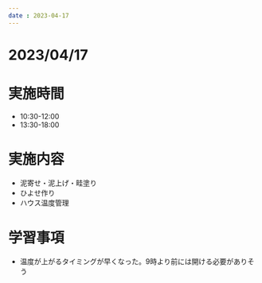 ```yaml
---
date : 2023-04-17
---
```


# 2023/04/17

# 実施時間
- 10:30-12:00
- 13:30-18:00

# 実施内容
- 泥寄せ・泥上げ・畦塗り
- ひよせ作り
- ハウス温度管理

# 学習事項
- 温度が上がるタイミングが早くなった。9時より前には開ける必要がありそう